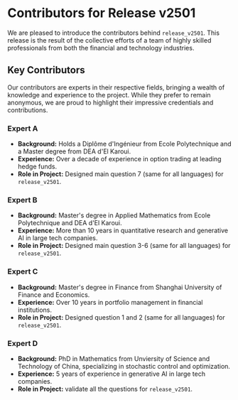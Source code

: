 # Contributors for Release v2501

We are pleased to introduce the contributors behind `release_v2501`. This release is the result of the collective efforts of a team of highly skilled professionals from both the financial and technology industries.

## Key Contributors

Our contributors are experts in their respective fields, bringing a wealth of knowledge and experience to the project. While they prefer to remain anonymous, we are proud to highlight their impressive credentials and contributions.

### Expert A
- **Background:** Holds a Diplôme d'Ingénieur from Ecole Polytechnique and a Master degree from DEA d'El Karoui.
- **Experience:** Over a decade of experience in option trading at leading hedge funds.
- **Role in Project:** Designed main question 7 (same for all languages) for `release_v2501`.

### Expert B
- **Background:** Master's degree in Applied Mathematics from Ecole Polytechnique and DEA d'El Karoui.
- **Experience:** More than 10 years in quantitative research and generative AI in large tech companies.
- **Role in Project:** Designed main question 3-6 (same for all languages) for `release_v2501`.

### Expert C
- **Background:** Master's degree in Finance from Shanghai University of Finance and Economics.
- **Experience:** Over 10 years in portfolio management in financial institutions.
- **Role in Project:** Designed question 1 and 2 (same for all languages) for `release_v2501`.

### Expert D
- **Background:** PhD in Mathematics from Unviersity of Science and Technology of China, specializing in stochastic control and optimization.
- **Experience:** 5 years of experience in generative AI in large tech companies.
- **Role in Project:** validate all the questions for `release_v2501`.
